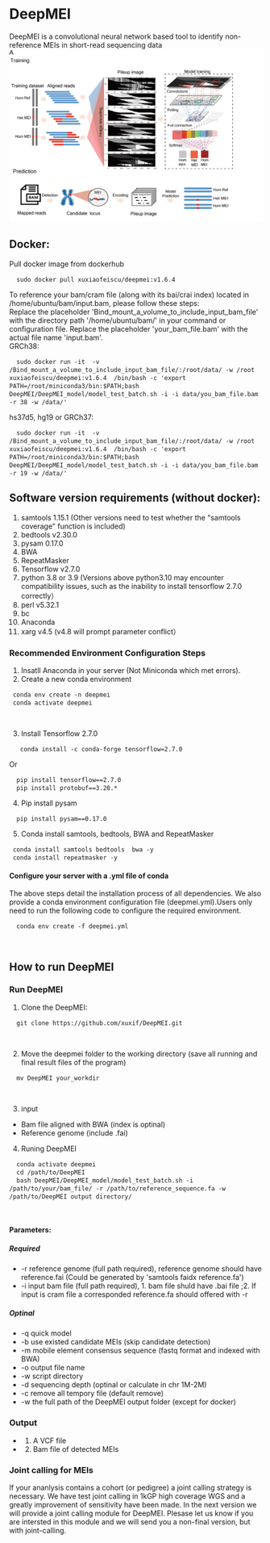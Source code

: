 # DeepMEI
DeepMEI is a convolutional neural network based tool to identify non-reference MEIs in short-read sequencing data
<br/>
![This is an image](https://github.com/xuxif/DeepMEI/blob/main/workflow.png)
<br/>
##
## Docker: <br />
Pull docker image from dockerhub
```
  sudo docker pull xuxiaofeiscu/deepmei:v1.6.4
```
To reference your bam/cram file (along with its bai/crai index) located in /home/ubuntu/bam/input.bam, please follow these steps:<br />
    Replace the placeholder 'Bind_mount_a_volume_to_include_input_bam_file' with the directory path '/home/ubuntu/bam/' in your command or configuration file.
    Replace the placeholder 'your_bam_file.bam' with the actual file name 'input.bam'.
    <br />
  GRCh38:
```
  sudo docker run -it  -v /Bind_mount_a_volume_to_include_input_bam_file/:/root/data/ -w /root xuxiaofeiscu/deepmei:v1.6.4  /bin/bash -c 'export PATH=/root/miniconda3/bin:$PATH;bash DeepMEI/DeepMEI_model/model_test_batch.sh -i -i data/you_bam_file.bam  -r 38 -w /data/'
```
  hs37d5, hg19 or GRCh37:
```
  sudo docker run -it  -v /Bind_mount_a_volume_to_include_input_bam_file/:/root/data/ -w /root xuxiaofeiscu/deepmei:v1.6.4  /bin/bash -c 'export PATH=/root/miniconda3/bin:$PATH;bash DeepMEI/DeepMEI_model/model_test_batch.sh -i -i data/you_bam_file.bam  -r 19 -w /data/'
```
## Software version requirements (without docker): <br />
1. samtools 1.15.1 (Other versions need to test whether the "samtools coverage" function is included)<br />
2. bedtools v2.30.0<br />
3. pysam 0.17.0<br />
4. BWA<br />
5. RepeatMasker<br />
6. Tensorflow v2.7.0<br />
7. python 3.8 or 3.9 (Versions above python3.10 may encounter compatibility issues, such as the inability to install tensorflow 2.7.0 correctly）<br />
8. perl v5.32.1<br />
9. bc <br />
11. Anaconda <br />
12. xarg v4.5 (v4.8 will prompt parameter conflict）
### Recommended Environment Configuration Steps
1. Insatll Anaconda in your server (Not Miniconda which met errors).
2. Create a new conda environment 
 
 ```
  conda env create -n deepmei 
  conda activate deepmei
 ```
 <br />
 
3. Install Tensorflow 2.7.0

```
   conda install -c conda-forge tensorflow=2.7.0
 ```
   Or
 ```
   pip install tensorflow==2.7.0
   pip install protobuf==3.20.* 
 ```
4. Pip install pysam 

```
  pip install pysam==0.17.0
 ```
5. Conda install samtools, bedtools, BWA and RepeatMasker
 
 ```
  conda install samtools bedtools  bwa -y
  conda install repeatmasker -y
  ```
#### Configure your server with a .yml file of conda 
The above steps detail the installation process of all dependencies. We also provide a conda environment configuration file (deepmei.yml).Users only need to run the following code to configure the required environment.
 ```
   conda env create -f deepmei.yml
 ```
</br>

##  How to run DeepMEI <br />

### Run DeepMEI
1. Clone the DeepMEI:<br/>

```
  git clone https://github.com/xuxif/DeepMEI.git
```
<br />

2. Move the deepmei folder to the working directory (save all running and final result files of the program) <br />

```
  mv DeepMEI your_workdir
```
<br />

3. input <br/>

-   Bam file aligned with BWA (index is optinal)<br/>
-   Reference genome (include .fai)<br/>


4. Runing DeepMEI <br />

 ```
   conda activate deepmei
   cd /path/to/DeepMEI
   bash DeepMEI/DeepMEI_model/model_test_batch.sh -i /path/to/your/bam_file/ -r /path/to/reference_sequence.fa -w  /path/to/DeepMEI output directory/ 
 ```
 <br />
 
#### Parameters:

##### Required

-  -r reference genome (full path required), reference genome should have reference.fai (Could be generated by 'samtools faidx reference.fa')
-  -i input bam file (full path required), 1. bam file shuld have .bai file ;2. If input is cram file a corresponded reference.fa should offered with -r   

##### Optinal
-  -q quick model
-  -b use existed candidate MEIs (skip candidate detection)
-  -m mobile element consensus sequence (fastq format and indexed with BWA)
-  -o output file name
-  -w script directory 
-  -d sequencing depth (optinal or calculate in chr 1M-2M)
-  -c remove all tempory file (default remove)
-  -w the full path of the DeepMEI output folder (except for docker)

### Output

-  1. A VCF file
-  2. Bam file of detected MEIs

### Joint calling for MEIs
   If your ananlysis contains a cohort (or pedigree) a joint calling strategy is necessary. We have test joint calling in 1kGP high coverage WGS and a greatly improvement of sensitivity have been made. In the next version we will provide a joint calling module for DeepMEI. Plesase let us know if you are intersted in this module and we will send you a non-final version, but with joint-calling.
